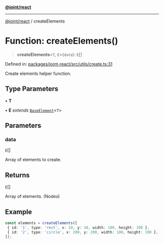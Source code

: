 [**@joint/react**](../README.md)

***

[@joint/react](../README.md) / createElements

# Function: createElements()

> **createElements**\<`T`, `E`\>(`data`): `E`[]

Defined in: [packages/joint-react/src/utils/create.ts:31](https://github.com/samuelgja/joint/blob/5100bfa1707e62a58cc3b7833d30969c8c4b52ed/packages/joint-react/src/utils/create.ts#L31)

Create elements helper function.

## Type Parameters

• **T**

• **E** *extends* [`BaseElement`](../interfaces/BaseElement.md)\<`T`\>

## Parameters

### data

`E`[]

Array of elements to create.

## Returns

`E`[]

Array of elements. (Nodes)

## Example

```ts
const elements = createElements([
 { id: '1', type: 'rect', x: 10, y: 10, width: 100, height: 100 },
 { id: '2', type: 'circle', x: 200, y: 200, width: 100, height: 100 },
]);
